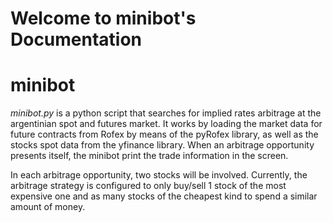 Welcome to minibot's Documentation
===================================

# minibot

*minibot.py* is a python script that searches for implied rates arbitrage at the argentinian spot and futures market.
It works by loading the market data for future contracts from Rofex by means of the pyRofex library, as well as the stocks spot data from the yfinance library.
When an arbitrage opportunity presents itself, the minibot print the trade information in the screen. 

In each arbitrage opportunity, two stocks will be involved. Currently, the arbitrage strategy is configured to only buy/sell 1 stock of the most expensive one and as many stocks of the cheapest kind to spend a similar amount of money. 
